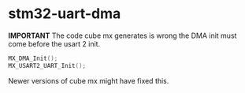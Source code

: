 # stm32-uart-dma
**IMPORTANT**
The code cube mx generates is wrong the DMA init must come before the usart 2
init.
```c
MX_DMA_Init();
MX_USART2_UART_Init();
```
Newer versions of cube mx might have fixed this.
